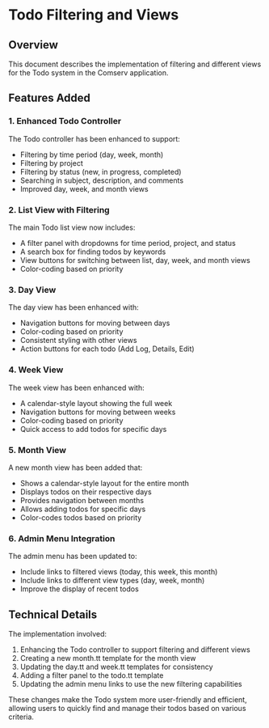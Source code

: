 # Todo Filtering and Views

## Overview

This document describes the implementation of filtering and different views for the Todo system in the Comserv application.

## Features Added

### 1. Enhanced Todo Controller

The Todo controller has been enhanced to support:

- Filtering by time period (day, week, month)
- Filtering by project
- Filtering by status (new, in progress, completed)
- Searching in subject, description, and comments
- Improved day, week, and month views

### 2. List View with Filtering

The main Todo list view now includes:

- A filter panel with dropdowns for time period, project, and status
- A search box for finding todos by keywords
- View buttons for switching between list, day, week, and month views
- Color-coding based on priority

### 3. Day View

The day view has been enhanced with:

- Navigation buttons for moving between days
- Color-coding based on priority
- Consistent styling with other views
- Action buttons for each todo (Add Log, Details, Edit)

### 4. Week View

The week view has been enhanced with:

- A calendar-style layout showing the full week
- Navigation buttons for moving between weeks
- Color-coding based on priority
- Quick access to add todos for specific days

### 5. Month View

A new month view has been added that:

- Shows a calendar-style layout for the entire month
- Displays todos on their respective days
- Provides navigation between months
- Allows adding todos for specific days
- Color-codes todos based on priority

### 6. Admin Menu Integration

The admin menu has been updated to:

- Include links to filtered views (today, this week, this month)
- Include links to different view types (day, week, month)
- Improve the display of recent todos

## Technical Details

The implementation involved:

1. Enhancing the Todo controller to support filtering and different views
2. Creating a new month.tt template for the month view
3. Updating the day.tt and week.tt templates for consistency
4. Adding a filter panel to the todo.tt template
5. Updating the admin menu links to use the new filtering capabilities

These changes make the Todo system more user-friendly and efficient, allowing users to quickly find and manage their todos based on various criteria.